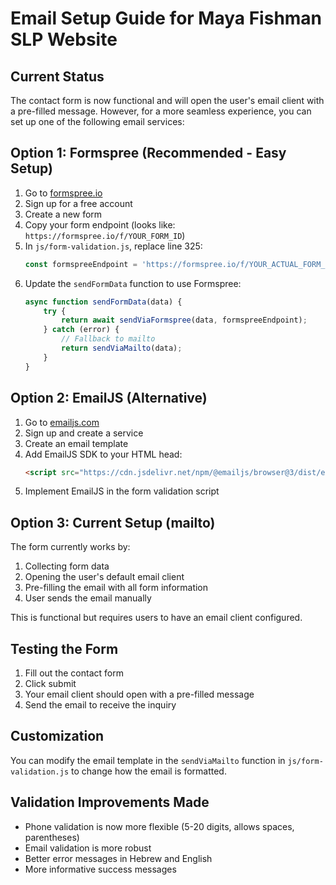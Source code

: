 # Email Setup Guide for Maya Fishman SLP Website

## Current Status
The contact form is now functional and will open the user's email client with a pre-filled message. However, for a more seamless experience, you can set up one of the following email services:

## Option 1: Formspree (Recommended - Easy Setup)

1. Go to [formspree.io](https://formspree.io)
2. Sign up for a free account
3. Create a new form
4. Copy your form endpoint (looks like: `https://formspree.io/f/YOUR_FORM_ID`)
5. In `js/form-validation.js`, replace line 325:
   ```javascript
   const formspreeEndpoint = 'https://formspree.io/f/YOUR_ACTUAL_FORM_ID';
   ```
6. Update the `sendFormData` function to use Formspree:
   ```javascript
   async function sendFormData(data) {
       try {
           return await sendViaFormspree(data, formspreeEndpoint);
       } catch (error) {
           // Fallback to mailto
           return sendViaMailto(data);
       }
   }
   ```

## Option 2: EmailJS (Alternative)

1. Go to [emailjs.com](https://www.emailjs.com)
2. Sign up and create a service
3. Create an email template
4. Add EmailJS SDK to your HTML head:
   ```html
   <script src="https://cdn.jsdelivr.net/npm/@emailjs/browser@3/dist/email.min.js"></script>
   ```
5. Implement EmailJS in the form validation script

## Option 3: Current Setup (mailto)

The form currently works by:
1. Collecting form data
2. Opening the user's default email client
3. Pre-filling the email with all form information
4. User sends the email manually

This is functional but requires users to have an email client configured.

## Testing the Form

1. Fill out the contact form
2. Click submit
3. Your email client should open with a pre-filled message
4. Send the email to receive the inquiry

## Customization

You can modify the email template in the `sendViaMailto` function in `js/form-validation.js` to change how the email is formatted.

## Validation Improvements Made

- Phone validation is now more flexible (5-20 digits, allows spaces, parentheses)
- Email validation is more robust
- Better error messages in Hebrew and English
- More informative success messages 